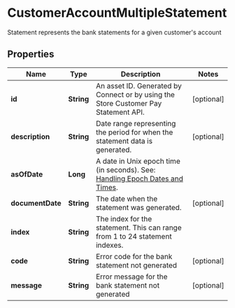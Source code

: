 

# CustomerAccountMultipleStatement

Statement represents the bank statements for a given customer's account

## Properties

| Name | Type | Description | Notes |
|------------ | ------------- | ------------- | -------------|
|**id** | **String** | An asset ID. Generated by Connect or by using the Store Customer Pay Statement API. |  [optional] |
|**description** | **String** | Date range representing the period for when the statement data is generated. |  [optional] |
|**asOfDate** | **Long** | A date in Unix epoch time (in seconds). See: [Handling Epoch Dates and Times](https://developer.mastercard.com/open-banking-us/documentation/codes-and-formats/). |  |
|**documentDate** | **String** | The date when the statement was generated. |  [optional] |
|**index** | **String** | The index for the statement. This can range from 1 to 24 statement indexes. |  |
|**code** | **String** | Error code for  the bank statement not generated |  [optional] |
|**message** | **String** | Error message for the bank statement not generated |  [optional] |



